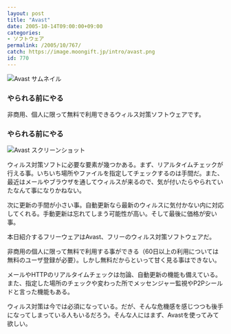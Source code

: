 ```yaml
---
layout: post
title: "Avast"
date: 2005-10-14T09:00:00+09:00
categories:
- ソフトウェア
permalink: /2005/10/767/
catch: https://image.moongift.jp/intro/avast.png
id: 770
---
```

 ![Avast サムネイル](https://image.moongift.jp/intro/avast.s.png "Avast サムネイル")
  

### やられる前にやる
  
非商用、個人に限って無料で利用できるウィルス対策ソフトウェアです。  
<!--more-->  

### やられる前にやる
  

![Avast スクリーンショット](https://image.moongift.jp/intro/avast.png "Avast スクリーンショット")

  

ウィルス対策ソフトに必要な要素が幾つかある。まず、リアルタイムチェックが行える事。いちいち場所やファイルを指定してチェックするのは手間だ。また、最近はメールやブラウザを通してウィルスが来るので、気が付いたらやられていたなんて事になりかねない。

  

次に更新の手間が小さい事。自動更新なら最新のウィルスに気付かない内に対応してくれる。手動更新は忘れてしまう可能性が高い。そして最後に価格が安い事。

  

本日紹介するフリーウェアはAvast、フリーのウィルス対策ソフトウェアだ。

  

非商用の個人に限って無料で利用する事ができる（60日以上の利用については無料のユーザ登録が必要）。しかし無料だからといって甘く見る事はできない。

  

メールやHTTPのリアルタイムチェックは勿論、自動更新の機能も備えている。また、指定した場所のチェックや変わった所でメッセンジャー監視やP2Pシールドと言った機能もある。

  

ウィルス対策は今では必須になっている。だが、そんな危機感を感じつつも後手になってしまっている人もいるだろう。そんな人にはまず、Avastを使ってみて欲しい。

